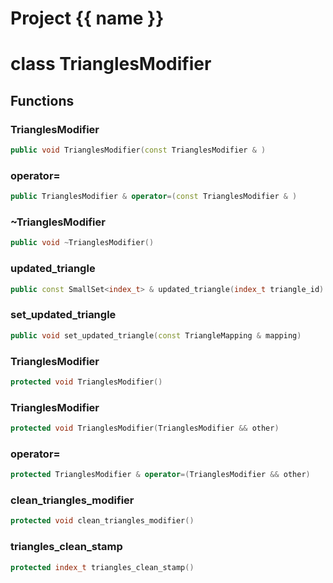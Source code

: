 <script setup>
import {useRoute} from 'vitepress'
const {path} = useRoute()
const tokens = path.split('/')
const words = tokens[2].split('-');
for (let i = 0; i < words.length; i++) {
    words[i] = words[i].charAt(0).toUpperCase() + words[i].slice(1);
    words[i] = words[i].replace('geode', 'Geode')
}
const name = words.join('-');
</script>
# Project {{ name }}

# class TrianglesModifier


## Functions

### TrianglesModifier

```cpp
public void TrianglesModifier(const TrianglesModifier & )
```


### operator=

```cpp
public TrianglesModifier & operator=(const TrianglesModifier & )
```


### ~TrianglesModifier

```cpp
public void ~TrianglesModifier()
```


### updated_triangle

```cpp
public const SmallSet<index_t> & updated_triangle(index_t triangle_id)
```


### set_updated_triangle

```cpp
public void set_updated_triangle(const TriangleMapping & mapping)
```


### TrianglesModifier

```cpp
protected void TrianglesModifier()
```


### TrianglesModifier

```cpp
protected void TrianglesModifier(TrianglesModifier && other)
```


### operator=

```cpp
protected TrianglesModifier & operator=(TrianglesModifier && other)
```


### clean_triangles_modifier

```cpp
protected void clean_triangles_modifier()
```


### triangles_clean_stamp

```cpp
protected index_t triangles_clean_stamp()
```




